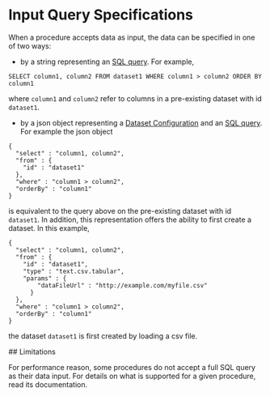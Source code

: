 # Input Query Specifications

When a procedure accepts data as input, the data can be specified in one of two ways:

* by a string representing an [SQL query](../sql/Sql.md).  For example,

```
SELECT column1, column2 FROM dataset1 WHERE column1 > column2 ORDER BY column1
```

where `column1` and `column2` refer to columns in a pre-existing dataset with id `dataset1`.

* by a json object representing a [Dataset Configuration](../datasets/DatasetConfig.md) and an [SQL query](../sql/Sql.md).  For example the json object

```
{
  "select" : "column1, column2",
  "from" : {
    "id" : "dataset1"
  },
  "where" : "column1 > column2",
  "orderBy" : "column1"
}
```

is equivalent to the query above on the pre-existing dataset with id `dataset1`.  In addition, this representation
offers the ability to first create a dataset.  In this example,

```
{
  "select" : "column1, column2",
  "from" : {
    "id" : "dataset1",
    "type" : "text.csv.tabular",
    "params" : {
        "dataFileUrl" : "http://example.com/myfile.csv"
      }
  },
  "where" : "column1 > column2",
  "orderBy" : "column1"
}
```

the dataset `dataset1` is first created by loading a csv file.

<div id=contrained-data-spec>
## Limitations

For performance reason, some procedures do not accept a full SQL query as their data input.  For details on what
is supported for a given procedure, read its documentation.


